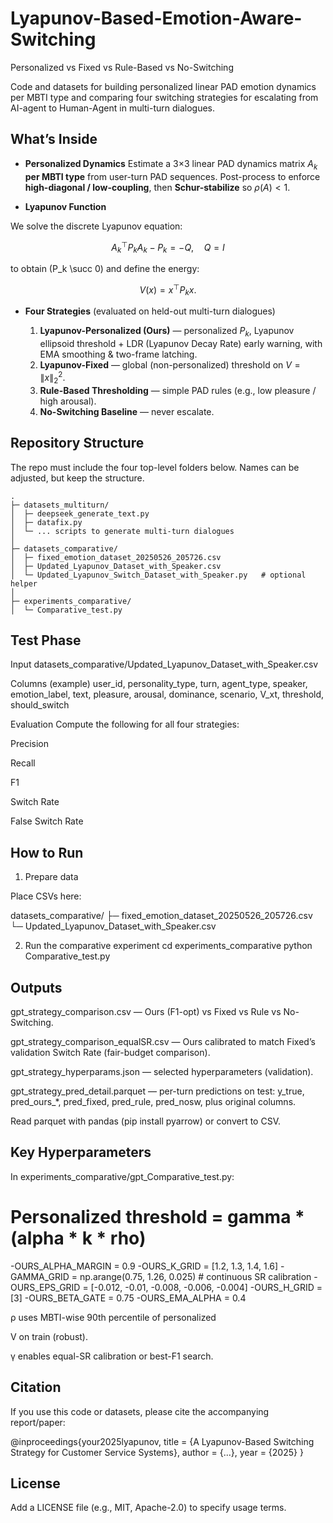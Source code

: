 # Lyapunov-Based-Emotion-Aware-Switching
Personalized vs Fixed vs Rule-Based vs No-Switching

Code and datasets for building personalized linear PAD emotion dynamics per MBTI type and comparing four switching strategies for escalating from AI-agent to Human-Agent in multi-turn dialogues.

## What’s Inside

* **Personalized Dynamics**
  Estimate a 3×3 linear PAD dynamics matrix $A_k$ **per MBTI type** from user-turn PAD sequences. Post-process to enforce **high-diagonal / low-coupling**, then **Schur-stabilize** so $\rho(A)<1$.

* **Lyapunov Function**

We solve the discrete Lyapunov equation:

$$
A_k^\top P_k A_k - P_k = -Q,\quad Q = I
$$

to obtain \(P_k \succ 0\) and define the energy:

$$
V(x) = x^\top P_k x .
$$

* **Four Strategies** (evaluated on held-out multi-turn dialogues)

  1. **Lyapunov-Personalized (Ours)** — personalized $P_k$, Lyapunov ellipsoid threshold + LDR (Lyapunov Decay Rate) early warning, with EMA smoothing & two-frame latching.
  2. **Lyapunov-Fixed** — global (non-personalized) threshold on $V=\lVert x\rVert_2^2$.
  3. **Rule-Based Thresholding** — simple PAD rules (e.g., low pleasure / high arousal).
  4. **No-Switching Baseline** — never escalate.
 
 ## Repository Structure

The repo must include the four top-level folders below. Names can be adjusted, but keep the structure.
```
.
├─ datasets_multiturn/                 
│  ├─ deepseek_generate_text.py
│  ├─ datafix.py
│  └─ ... scripts to generate multi-turn dialogues
│
├─ datasets_comparative/              
│  ├─ fixed_emotion_dataset_20250526_205726.csv
│  ├─ Updated_Lyapunov_Dataset_with_Speaker.csv
│  └─ Updated_Lyapunov_Switch_Dataset_with_Speaker.py   # optional helper
│
├─ experiments_comparative/           
│  └─ Comparative_test.py
 ```

 ## Test Phase

Input
datasets_comparative/Updated_Lyapunov_Dataset_with_Speaker.csv

Columns (example)
user_id, personality_type, turn, agent_type, speaker, emotion_label, text, pleasure, arousal, dominance, scenario, V_xt, threshold, should_switch

Evaluation
Compute the following for all four strategies:

Precision

Recall

F1

Switch Rate

False Switch Rate

## How to Run
1) Prepare data

Place CSVs here:

datasets_comparative/
  ├─ fixed_emotion_dataset_20250526_205726.csv
  └─ Updated_Lyapunov_Dataset_with_Speaker.csv

2) Run the comparative experiment
cd experiments_comparative
python Comparative_test.py

## Outputs

gpt_strategy_comparison.csv — Ours (F1-opt) vs Fixed vs Rule vs No-Switching.

gpt_strategy_comparison_equalSR.csv — Ours calibrated to match Fixed’s validation Switch Rate (fair-budget comparison).

gpt_strategy_hyperparams.json — selected hyperparameters (validation).

gpt_strategy_pred_detail.parquet — per-turn predictions on test: y_true, pred_ours_*, pred_fixed, pred_rule, pred_nosw, plus original columns.

Read parquet with pandas (pip install pyarrow) or convert to CSV.

## Key Hyperparameters

In experiments_comparative/gpt_Comparative_test.py:

# Personalized threshold = gamma * (alpha * k * rho)
-OURS_ALPHA_MARGIN = 0.9
-OURS_K_GRID       = [1.2, 1.3, 1.4, 1.6]
-GAMMA_GRID        = np.arange(0.75, 1.26, 0.025)   # continuous SR calibration
-OURS_EPS_GRID     = [-0.012, -0.01, -0.008, -0.006, -0.004]
-OURS_H_GRID       = [3]
-OURS_BETA_GATE    = 0.75
-OURS_EMA_ALPHA    = 0.4

ρ uses MBTI-wise 90th percentile of personalized 

V on train (robust).

γ enables equal-SR calibration or best-F1 search.

## Citation

If you use this code or datasets, please cite the accompanying report/paper:

@inproceedings{your2025lyapunov,
  title   = {A Lyapunov-Based Switching Strategy for Customer Service Systems},
  author  = {...},
  year    = {2025}
}

## License

Add a LICENSE file (e.g., MIT, Apache-2.0) to specify usage terms.
